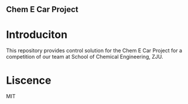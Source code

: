 ## Chem E Car Project

# Introduciton
This repository provides control solution for the Chem E Car 
Project for a competition of our team at School of Chemical 
Engineering, ZJU.


# Liscence
MIT